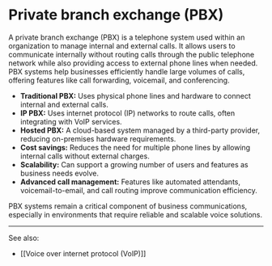 
# Private branch exchange (PBX)

A private branch exchange (PBX) is a telephone system used within an organization to manage internal and external calls. It allows users to communicate internally without routing calls through the public telephone network while also providing access to external phone lines when needed. PBX systems help businesses efficiently handle large volumes of calls, offering features like call forwarding, voicemail, and conferencing.

- **Traditional PBX:** Uses physical phone lines and hardware to connect internal and external calls.
- **IP PBX:** Uses internet protocol (IP) networks to route calls, often integrating with VoIP services.
- **Hosted PBX:** A cloud-based system managed by a third-party provider, reducing on-premises hardware requirements.
- **Cost savings:** Reduces the need for multiple phone lines by allowing internal calls without external charges.
- **Scalability:** Can support a growing number of users and features as business needs evolve.
- **Advanced call management:** Features like automated attendants, voicemail-to-email, and call routing improve communication efficiency.

PBX systems remain a critical component of business communications, especially in environments that require reliable and scalable voice solutions.

---

See also:

- [[Voice over internet protocol (VoIP)]]